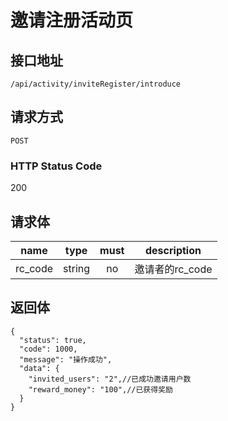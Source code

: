 # 邀请注册活动页

## 接口地址

`/api/activity/inviteRegister/introduce`

## 请求方式

`POST`

### HTTP Status Code

200

## 请求体
| name     | type     | must     | description |
|----------|:--------:|:--------:|:--------:|
| rc_code   | string   | no      | 邀请者的rc_code |

## 返回体

```json5
{
  "status": true,
  "code": 1000,
  "message": "操作成功",
  "data": {
    "invited_users": "2",//已成功邀请用户数
    "reward_money": "100",//已获得奖励
  }
}
``` 
